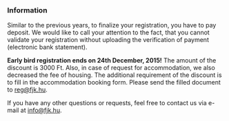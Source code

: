 <h3>Information</h3>

Similar to the previous years, to finalize your registration, you have to pay deposit. We would like to call your attention to the fact, that you cannot validate your registration without uploading the verification of payment (electronic bank statement).

**Early bird registration ends on 24th December, 2015!** The amount of the discount is 3000 Ft. Also, in case of request for accommodation, we also decreased the fee of housing. The additional requirement of the discount is to fill in the accommodation booking form. Please send the filled document to <a href="mailto:reg@fjk.hu">reg@fjk.hu</a>.

If you have any other questions or requests, feel free to contact us via e-mail at <a href="mailto:info@fjk.hu">info@fjk.hu</a>.
